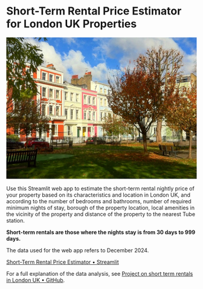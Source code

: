 # Short-Term Rental Price Estimator for London UK Properties

![](london-properties.jpg "london-properties.jpg")

Use this Streamlit web app to estimate the short-term rental nightly price of your property based on its characteristics and location in London UK, and according to the number of bedrooms and bathrooms, number of required minimum nights of stay, borough of the property location, local amenities in the vicinity of the property and distance of the property to the nearest Tube station. 

**Short-term rentals are those where the nights stay is from 30 days to 999 days.**

The data used for the web app refers to December 2024.

[Short-Term Rental Price Estimator &bull; Streamlit](https://rental-pricing-app.streamlit.app/ "https://rental-pricing-app.streamlit.app/")

For a full explanation of the data analysis, see [Project on short term rentals in London UK &bull; GitHub](https://github.com/capac/short-term-rents-in-london "https://github.com/capac/short-term-rents-in-london").
